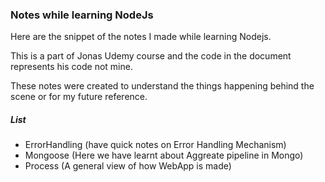 ### Notes while learning NodeJs

Here are the snippet of the notes I made while learning Nodejs.

This is a part of Jonas Udemy course and the code in the document represents his code not mine.

These notes were created to understand the things happening behind the scene or for my future reference.

##### List
- ErrorHandling (have quick notes on Error Handling Mechanism)
- Mongoose (Here we have learnt about Aggreate pipeline in Mongo)
- Process (A general view  of how WebApp is made)
